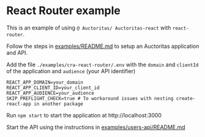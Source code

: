 # React Router example

This is an example of using `@ Auctoritas/ Auctoritas-react` with `react-router`.

Follow the steps in [examples/README.md](../README.md) to setup an  Auctoritas application and API.

Add the file `./examples/cra-react-router/.env` with the `domain` and `clientId` of the application and `audience` (your API identifier)

```dotenv
REACT_APP_DOMAIN=your_domain
REACT_APP_CLIENT_ID=your_client_id
REACT_APP_AUDIENCE=your_audience
SKIP_PREFLIGHT_CHECK=true # To workaround issues with nesting create-react-app in another package
```

Run `npm start` to start the application at http://localhost:3000

Start the API using the instructions in [examples/users-api/README.md](../users-api/README.md)
